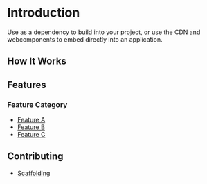 # Introduction

Use as a dependency to build into your project, or use the CDN and webcomponents to embed directly into an application. 

## How It Works

## Features

### Feature Category

* [Feature A](../guide/README.md)
* [Feature B](../guide/README.md)
* [Feature C](../guide/README.md)

## Contributing

* [Scaffolding](../guide/scaffolding.md)
